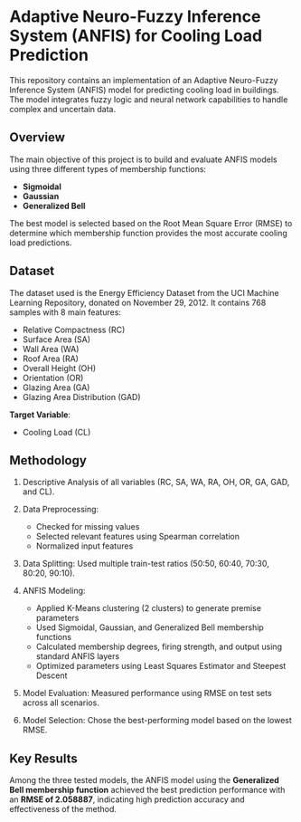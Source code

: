 # Adaptive Neuro-Fuzzy Inference System (ANFIS) for Cooling Load Prediction

This repository contains an implementation of an Adaptive Neuro-Fuzzy Inference System (ANFIS) model for predicting cooling load in buildings. The model integrates fuzzy logic and neural network capabilities to handle complex and uncertain data.

## Overview

The main objective of this project is to build and evaluate ANFIS models using three different types of membership functions:
- **Sigmoidal**
- **Gaussian**
- **Generalized Bell**

The best model is selected based on the Root Mean Square Error (RMSE) to determine which membership function provides the most accurate cooling load predictions.


## Dataset
The dataset used is the Energy Efficiency Dataset from the UCI Machine Learning Repository, donated on November 29, 2012. It contains 768 samples with 8 main features:
- Relative Compactness (RC)
- Surface Area (SA)
- Wall Area (WA)
- Roof Area (RA)
- Overall Height (OH)
- Orientation (OR)
- Glazing Area (GA)
- Glazing Area Distribution (GAD)

**Target Variable**:
- Cooling Load (CL)

## Methodology
1. Descriptive Analysis of all variables (RC, SA, WA, RA, OH, OR, GA, GAD, and CL).
2. Data Preprocessing:

   - Checked for missing values
   - Selected relevant features using Spearman correlation
   - Normalized input features

3. Data Splitting: Used multiple train-test ratios (50:50, 60:40, 70:30, 80:20, 90:10).
4. ANFIS Modeling:

   - Applied K-Means clustering (2 clusters) to generate premise parameters
   - Used Sigmoidal, Gaussian, and Generalized Bell membership functions
   - Calculated membership degrees, firing strength, and output using standard ANFIS layers
   - Optimized parameters using Least Squares Estimator and Steepest Descent

5. Model Evaluation: Measured performance using RMSE on test sets across all scenarios.
6. Model Selection: Chose the best-performing model based on the lowest RMSE.

## Key Results
Among the three tested models, the ANFIS model using the **Generalized Bell membership function** achieved the best prediction performance with an **RMSE of 2.058887**, indicating high prediction accuracy and effectiveness of the method.
